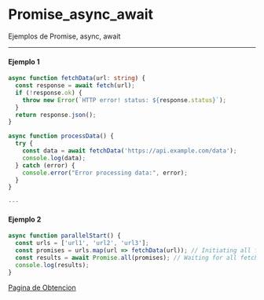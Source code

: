 # Promise_async_await
Ejemplos de Promise, async, await

----
#### Ejemplo 1

```ts
async function fetchData(url: string) {
  const response = await fetch(url);
  if (!response.ok) {
    throw new Error(`HTTP error! status: ${response.status}`);
  }
  return response.json();
}

async function processData() {
  try {
    const data = await fetchData('https://api.example.com/data');
    console.log(data);
  } catch (error) {
    console.error("Error processing data:", error);
  }
}

---
```
#### Ejemplo 2

```ts
async function parallelStart() {
  const urls = ['url1', 'url2', 'url3'];
  const promises = urls.map(url => fetchData(url)); // Initiating all fetch operations simultaneously
  const results = await Promise.all(promises); // Waiting for all fetch operations to complete
  console.log(results);
}

```
[Pagina de Obtencion](https://www.metered.ca/blog/async-await-in-typescript-a-step-by-step-guide/)

